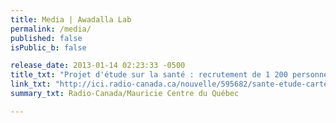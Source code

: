 ```yaml
---
title: Media | Awadalla Lab
permalink: /media/
published: false
isPublic_b: false

release_date: 2013-01-14 02:23:33 -0500
title_txt: "Projet d'étude sur la santé : recrutement de 1 200 personnes à Trois-Rivières"
link_txt: "http://ici.radio-canada.ca/nouvelle/595682/sante-etude-cartegene"
summary_txt: Radio-Canada/Mauricie Centre du Québec

---
```

